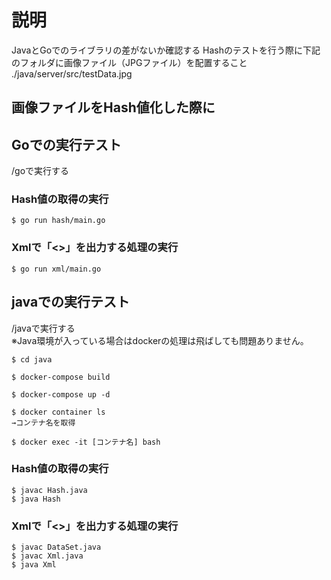 # 説明
JavaとGoでのライブラリの差がないか確認する
Hashのテストを行う際に下記のフォルダに画像ファイル（JPGファイル）を配置すること
./java/server/src/testData.jpg


## 画像ファイルをHash値化した際に
## Goでの実行テスト
/goで実行する

### Hash値の取得の実行
```
$ go run hash/main.go
```

### Xmlで「<>」を出力する処理の実行
```
$ go run xml/main.go
```

## javaでの実行テスト
/javaで実行する  
※Java環境が入っている場合はdockerの処理は飛ばしても問題ありません。

```
$ cd java

$ docker-compose build

$ docker-compose up -d

$ docker container ls
→コンテナ名を取得

$ docker exec -it [コンテナ名] bash 

```

### Hash値の取得の実行

```
$ javac Hash.java
$ java Hash
```

### Xmlで「<>」を出力する処理の実行

```
$ javac DataSet.java
$ javac Xml.java
$ java Xml
```